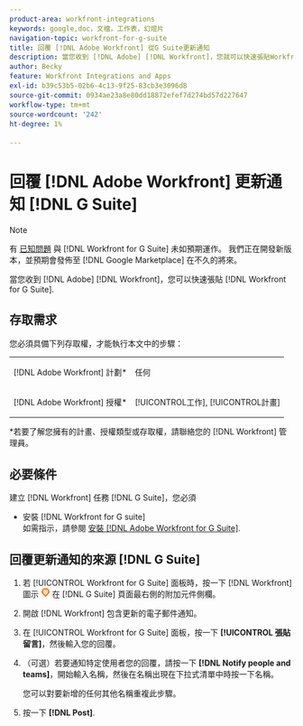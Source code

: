 ```yaml
---
product-area: workfront-integrations
keywords: google,doc，文檔，工作表，幻燈片
navigation-topic: workfront-for-g-suite
title: 回覆 [!DNL Adobe Workfront] 從G Suite更新通知
description: 當您收到 [!DNL Adobe] [!DNL Workfront]，您就可以快速張貼Workfront for G Suite的回覆。
author: Becky
feature: Workfront Integrations and Apps
exl-id: b39c53b5-02b6-4c13-9f25-83cb3e3096d8
source-git-commit: 0934ae23a8e80dd18872efef7d274bd57d227647
workflow-type: tm+mt
source-wordcount: '242'
ht-degree: 1%

---
```


# 回覆 [!DNL Adobe Workfront] 更新通知 [!DNL G Suite]

>[!NOTE]
>
>有 [已知問題](https://experienceleague.adobe.com/docs/workfront-known-issues/issues/new-workfront-experience/wf-current/wf-integrations-error-when-opening-wf-for-gsuite.html?lang=en) 與 [!DNL Workfront for G Suite] 未如預期運作。 我們正在開發新版本，並預期會發佈至 [!DNL Google Marketplace] 在不久的將來。

當您收到 [!DNL Adobe] [!DNL Workfront]，您可以快速張貼 [!DNL Workfront for G Suite].

## 存取需求

您必須具備下列存取權，才能執行本文中的步驟：

<table style="table-layout:auto"> 
 <col> 
 <col> 
 <tbody> 
  <tr> 
   <td role="rowheader">[!DNL Adobe Workfront] 計劃*</td> 
   <td> <p>任何</p> </td> 
  </tr> 
  <tr> 
   <td role="rowheader">[!DNL Adobe Workfront] 授權*</td> 
   <td> <p>[!UICONTROL工作], [!UICONTROL計畫]</p> </td> 
  </tr> 
  </tbody> 
</table>

&#42;若要了解您擁有的計畫、授權類型或存取權，請聯絡您的 [!DNL Workfront] 管理員。

## 必要條件

建立 [!DNL Workfront] 任務 [!DNL G Suite]，您必須

* 安裝 [!DNL Workfront for G suite]\
   如需指示，請參閱 [安裝 [!DNL Adobe Workfront for G Suite]](../../workfront-integrations-and-apps/workfront-for-g-suite/install-workfront-for-gsuite.md).

## 回覆更新通知的來源 [!DNL G Suite]

1. 若 [!UICONTROL Workfront for G Suite] 面板時，按一下 [!DNL Workfront] 圖示 ![](assets/wf-lion-icon.png) 在 [!DNL G Suite] 頁面最右側的附加元件側欄。
1. 開啟 [!DNL Workfront] 包含更新的電子郵件通知。
1. 在 [!UICONTROL Workfront for G Suite] 面板，按一下 **[!UICONTROL 張貼留言]**，然後輸入您的回覆。
1. （可選）若要通知特定使用者您的回覆，請按一下 **[!DNL Notify people and teams]**，開始輸入名稱，然後在名稱出現在下拉式清單中時按一下名稱。

   您可以對要新增的任何其他名稱重複此步驟。

1. 按一下 **[!DNL Post]**.
